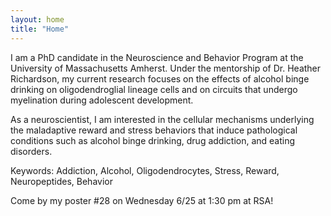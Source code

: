 ```yaml
---
layout: home
title: "Home"
---
```


I am a PhD candidate in the Neuroscience and Behavior Program at the University of Massachusetts Amherst. Under the mentorship of Dr. Heather Richardson,  my current research focuses on the effects of alcohol binge drinking on oligodendroglial lineage cells and on circuits that undergo myelination during adolescent development. 

As a neuroscientist, I am interested in the cellular mechanisms underlying the maladaptive reward and stress behaviors that induce pathological conditions such as alcohol binge drinking, drug addiction, and eating disorders. 

Keywords: Addiction, Alcohol, Oligodendrocytes, Stress, Reward, Neuropeptides, Behavior

Come by my poster #28 on Wednesday 6/25 at 1:30 pm at RSA!